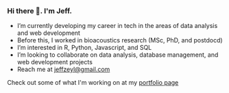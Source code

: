 ### Hi there 👋. I'm Jeff.

- I’m currently developing my career in tech in the areas of data analysis and web development
- Before this, I worked in bioacoustics research (MSc, PhD, and postdocd)
- I’m interested in R, Python, Javascript, and SQL
- I’m looking to collaborate on data analysis, database management, and web development projects
- Reach me at jeffzeyl@gmail.com

Check out some of what I'm working on at my [portfolio page](https://github.com/jzeyl/Portfolio)

<!--
**jzeyl/jzeyl** is a ✨ _special_ ✨ repository because its `README.md` (this file) appears on your GitHub profile.

Here are some ideas to get you started:

- 🔭 I’m currently working on ...
- 🌱 I’m currently learning ...
- 👯 I’m looking to collaborate on ...
- 🤔 I’m looking for help with ...
- 💬 Ask me about ...
- 📫 How to reach me: ...
- 😄 Pronouns: ...
- ⚡ Fun fact: ...
-->
